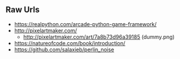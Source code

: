 ## Raw Urls
- https://realpython.com/arcade-python-game-framework/
- http://pixelartmaker.com/
  - http://pixelartmaker.com/art/7a8b73d96a39185 (dummy.png)
- https://natureofcode.com/book/introduction/
- https://github.com/salaxieb/perlin_noise